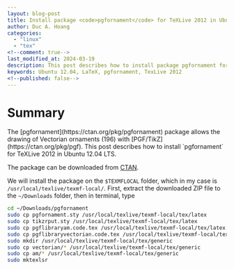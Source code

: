```yaml
---
layout: blog-post
title: Install package <code>pgfornament</code> for TeXLive 2012 in Ubuntu 12.04 LTS
author: Duc A. Hoang
categories:
  - "linux"
  - "tex"
<!--comment: true-->
last_modified_at: 2024-03-19
description: This post describes how to install package pgfornament for TeXLive 2012 in Ubuntu 12.04 LTS
keywords: Ubuntu 12.04, LaTeX, pgfornament, TexLive 2012
<!--published: false-->
---
```


<div class="alert alert-info" markdown="1">
<h1 class="alert-heading">Summary</h1>
The [pgfornament](https://ctan.org/pkg/pgfornament) package allows the drawing of Vectorian ornaments (196) with [PGF/TikZ](https://ctan.org/pkg/pgf). This post describes how to install `pgfornament` for TeXLive 2012 in Ubuntu 12.04 LTS.
</div>

The package can be downloaded from [CTAN](http://mirrors.ctan.org/macros/latex/contrib/tkz/pgfornament.zip).

We will install the package on the `$TEXMFLOCAL` folder, which in my case is `/usr/local/texlive/texmf-local/`. First, extract the downloaded ZIP file to the `~/Downloads` folder, then in terminal, type

```bash
cd ~/Downloads/pgfornament
sudo cp pgfornament.sty /usr/local/texlive/texmf-local/tex/latex
sudo cp tikzrput.sty /usr/local/texlive/texmf-local/tex/latex
sudo cp pgflibraryam.code.tex /usr/local/texlive/texmf-local/tex/latex
sudo cp pgflibraryvectorian.code.tex /usr/local/texlive/texmf-local/tex/latex
sudo mkdir /usr/local/texlive/texmf-local/tex/generic
sudo cp vectorian/* /usr/local/texlive/texmf-local/tex/generic
sudo cp am/* /usr/local/texlive/texmf-local/tex/generic
sudo mktexlsr
```
